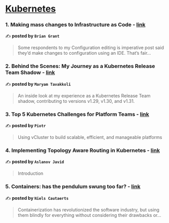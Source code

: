 
<h1><a href=https://medium.com/tag/kubernetes/recommended target="_blank" rel="noopener noreferrer">Kubernetes</a></h1>
<h3>1. Making mass changes to Infrastructure as Code - <a href="https://medium.com/itnext/making-mass-changes-to-infrastructure-as-code-b1edea2f7c48" target="_blank" rel="noopener noreferrer">link</a></h3>

✍️ **posted by `Brian Grant`**

<blockquote>Some respondents to my Configuration editing is imperative post said they’d make changes to configuration using an IDE. That’s fair…</blockquote>

<h3>2. Behind the Scenes: My Journey as a Kubernetes Release Team Shadow - <a href="https://medium.com/code-like-a-girl/behind-the-scenes-my-journey-as-a-kubernetes-release-team-shadow-630be70effb0" target="_blank" rel="noopener noreferrer">link</a></h3>

✍️ **posted by `Maryam Tavakkoli`**

<blockquote>An inside look at my experience as a Kubernetes Release Team shadow, contributing to versions v1.29, v1.30, and v1.31.</blockquote>

<h3>3. Top 5 Kubernetes Challenges for Platform Teams - <a href="https://medium.com/itnext/top-5-kubernetes-challenges-for-platform-teams-87aa2f59e904" target="_blank" rel="noopener noreferrer">link</a></h3>

✍️ **posted by `Piotr`**

<blockquote>Using vCluster to build scalable, efficient, and manageable platforms</blockquote>

<h3>4. Implementing Topology Aware Routing in Kubernetes - <a href="https://medium.com/@j.aslanov94/implementing-topology-aware-routing-in-kubernetes-237abacd70ed" target="_blank" rel="noopener noreferrer">link</a></h3>

✍️ **posted by `Aslanov Javid`**

<blockquote>Introduction</blockquote>

<h3>5. Containers: has the pendulum swung too far? - <a href="https://medium.com/itnext/containers-has-the-pendulum-swung-too-far-208ad02a6b42" target="_blank" rel="noopener noreferrer">link</a></h3>

✍️ **posted by `Niels Cautaerts`**

<blockquote>Containerization has revolutionized the software industry, but using them blindly for everything without considering their drawbacks or…</blockquote>

